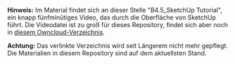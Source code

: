 **Hinweis:** Im Material findet sich an dieser Stelle "B4.5_SketchUp Tutorial", ein knapp fünfminütiges Video, das durch die Oberfläche von SketchUp führt. Die Videodatei ist zu groß für dieses Repository, findet sich aber noch in [diesem Owncloud-Verzeichnis](https://cs.uol.de/s/CdkRCgRtgB8YZ3F?path=%2F2_Basismodule%2FB4_3D_Druck).

**Achtung:** Das verlinkte Verzeichnis wird seit Längerem nicht mehr gepflegt. Die Materialien in diesem Repository sind auf dem aktuellsten Stand.